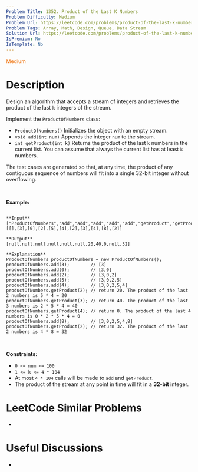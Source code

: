 ```yaml
---
Problem Title: 1352. Product of the Last K Numbers
Problem Difficulty: Medium
Problem Url: https://leetcode.com/problems/product-of-the-last-k-numbers/
Problem Tags: Array, Math, Design, Queue, Data Stream
Solution Url: https://leetcode.com/problems/product-of-the-last-k-numbers/solution/
IsPremium: No
IsTemplate: No
---
```


<span style="color: rgb(239, 108, 0);">Medium</span>

# Description

Design an algorithm that accepts a stream of integers and retrieves the product of the last `k` integers of the stream.


Implement the `ProductOfNumbers` class:


* `ProductOfNumbers()` Initializes the object with an empty stream.
* `void add(int num)` Appends the integer `num` to the stream.
* `int getProduct(int k)` Returns the product of the last `k` numbers in the current list. You can assume that always the current list has at least `k` numbers.


The test cases are generated so that, at any time, the product of any contiguous sequence of numbers will fit into a single 32-bit integer without overflowing.


 


**Example:**



```

**Input**
["ProductOfNumbers","add","add","add","add","add","getProduct","getProduct","getProduct","add","getProduct"]
[[],[3],[0],[2],[5],[4],[2],[3],[4],[8],[2]]

**Output**
[null,null,null,null,null,null,20,40,0,null,32]

**Explanation**
ProductOfNumbers productOfNumbers = new ProductOfNumbers();
productOfNumbers.add(3);        // [3]
productOfNumbers.add(0);        // [3,0]
productOfNumbers.add(2);        // [3,0,2]
productOfNumbers.add(5);        // [3,0,2,5]
productOfNumbers.add(4);        // [3,0,2,5,4]
productOfNumbers.getProduct(2); // return 20. The product of the last 2 numbers is 5 * 4 = 20
productOfNumbers.getProduct(3); // return 40. The product of the last 3 numbers is 2 * 5 * 4 = 40
productOfNumbers.getProduct(4); // return 0. The product of the last 4 numbers is 0 * 2 * 5 * 4 = 0
productOfNumbers.add(8);        // [3,0,2,5,4,8]
productOfNumbers.getProduct(2); // return 32. The product of the last 2 numbers is 4 * 8 = 32 

```

 


**Constraints:**


* `0 <= num <= 100`
* `1 <= k <= 4 * 104`
* At most `4 * 104` calls will be made to `add` and `getProduct`.
* The product of the stream at any point in time will fit in a **32-bit** integer.




# LeetCode Similar Problems

- []()

# Useful Discussions

- []()

